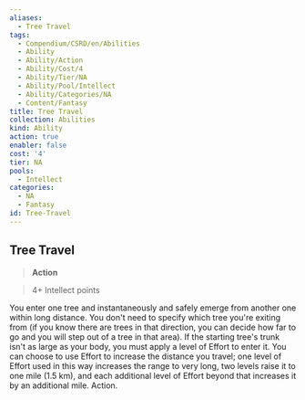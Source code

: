 ```yaml
---
aliases:
  - Tree Travel
tags:
  - Compendium/CSRD/en/Abilities
  - Ability
  - Ability/Action
  - Ability/Cost/4
  - Ability/Tier/NA
  - Ability/Pool/Intellect
  - Ability/Categories/NA
  - Content/Fantasy
title: Tree Travel
collection: Abilities
kind: Ability
action: true
enabler: false
cost: '4'
tier: NA
pools:
  - Intellect
categories:
  - NA
  - Fantasy
id: Tree-Travel
---
```

## Tree Travel    
>**Action**    
>4+ Intellect points  
    
You enter one tree and instantaneously and safely emerge from another one within long distance. You don't need to specify which tree you're exiting from (if you know there are trees in that direction, you can decide how far to go and you will step out of a tree in that area). If the starting tree's trunk isn't as large as your body, you must apply a level of Effort to enter it. You can choose to use Effort to increase the distance you travel; one level of Effort used in this way increases the range to very long, two levels raise it to one mile (1.5 km), and each additional level of Effort beyond that increases it by an additional mile. Action.
